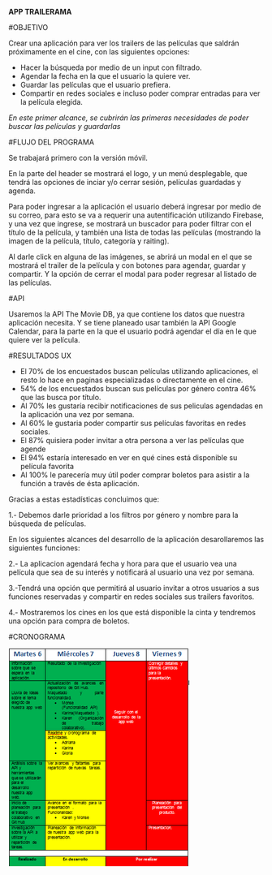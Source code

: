 **APP TRAILERAMA**

#OBJETIVO

Crear una aplicación para ver los trailers de las películas que saldrán próximamente en el cine, con las siguientes opciones:

- Hacer la búsqueda por medio de un input con filtrado.
- Agendar la fecha en la que el usuario la quiere ver.
- Guardar las películas que el usuario prefiera.
- Compartir en redes sociales e incluso poder comprar entradas para ver la película elegida.

*En este primer alcance, se cubrirán las primeras necesidades de poder buscar las películas y guardarlas*


#FLUJO DEL PROGRAMA

Se trabajará primero con la versión móvil.

En la parte del header se mostrará el logo, y un menú desplegable, que tendrá las opciones de inciar y/o cerrar sesión, películas guardadas y agenda.

Para poder ingresar a la aplicación el usuario deberá ingresar por medio de su correo, para esto se va a requerir una autentificación utilizando Firebase, y una vez que ingrese, se mostrará un buscador para poder filtrar con el título de la película, y también una lista de todas las películas (mostrando la imagen de la película, título, categoría y raiting).

Al darle click en alguna de las imágenes, se abrirá un modal en el que se mostrará el trailer de la película y con botones para agendar, guardar y compartir. Y la opción de cerrar el modal para poder regresar al listado de las películas.

#API

Usaremos la API The Movie DB, ya que contiene los datos que nuestra aplicación necesita.
Y se tiene planeado usar también la API Google Calendar, para la parte en la que el usuario podrá agendar el día en le que quiere ver la película.

#RESULTADOS UX

- El 70% de los encuestados buscan películas utilizando aplicaciones, el resto lo hace en paginas especializadas o directamente en el cine.
- 54% de los encuestados buscan sus películas por género contra 46% que las busca por título.
- Al 70% les gustaría recibir notificaciones de sus peliculas agendadas en la aplicación una vez por semana.
- Al 60% le gustaria poder compartir sus películas favoritas en redes sociales.
- El 87% quisiera poder invitar a otra persona a ver las películas que agende
- El 94% estaría interesado en ver en qué cines está disponible su película favorita
- Al 100% le parecería muy útil poder comprar boletos para asistir a la función a través de ésta aplicación.

Gracias a estas estadísticas concluimos que:

1.- Debemos darle prioridad a los filtros por género y nombre para la búsqueda de películas.

En los siguientes alcances del desarrollo de la aplicación desarollaremos las siguientes funciones:

2.- La aplicacion agendará fecha y hora para  que el usuario vea una película que sea de su interés y notificará al usuario una vez por semana.

3.-Tendrá una opción que permitirá al usuario invitar a otros usuarios a sus funciones reservadas  y compartir en redes sociales sus trailers favoritos.

4.- Mostraremos los cines en los que está disponible la cinta y tendremos una opción para compra de boletos.

#CRONOGRAMA

![Cronograma](assets/images/cronograma.png)

